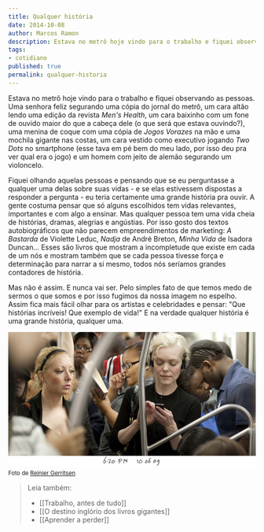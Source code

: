 ```yaml
---
title: Qualquer história
date: 2014-10-08
author: Marcos Ramon
description: Estava no metrô hoje vindo para o trabalho e fiquei observando as pessoas.
tags:
- cotidiano
published: true
permalink: qualquer-historia
---
```

Estava no metrô hoje vindo para o trabalho e fiquei observando as pessoas. Uma senhora feliz segurando uma cópia do jornal do metrô, um cara altão lendo uma edição da revista *Men's Health*, um cara baixinho com um fone de ouvido maior do que a cabeça dele (o que será que estava ouvindo?), uma menina de coque com uma cópia de *Jogos Vorazes* na mão e uma mochila gigante nas costas, um cara vestido como executivo jogando *Two Dots* no smartphone (esse tava em pé bem do meu lado, por isso deu pra ver qual era o jogo) e um homem com jeito de alemão segurando um violoncelo.

Fiquei olhando aquelas pessoas e pensando que se eu perguntasse a qualquer uma delas sobre suas vidas - e se elas estivessem dispostas a responder a pergunta - eu teria certamente uma grande história pra ouvir. A gente costuma pensar que só alguns escolhidos tem vidas relevantes, importantes e com algo a ensinar. Mas qualquer pessoa tem uma vida cheia de histórias, dramas, alegrias e angústias. Por isso gosto dos textos autobiográficos que não parecem empreendimentos de marketing: *A Bastarda* de Violette Leduc, *Nadja* de André Breton, *Minha Vida* de Isadora Duncan... Esses são livros que mostram a incompletude que existe em cada de um nós e mostram também que se cada pessoa tivesse força e determinação para narrar a si mesmo, todos nós seríamos grandes contadores de história.

Mas não é assim. E nunca vai ser. Pelo simples fato de que temos medo de sermos o que somos e por isso fugimos da nossa imagem no espelho. Assim fica mais fácil olhar para os artistas e celebridades e pensar: "Que histórias incríveis! Que exemplo de vida!" E na verdade qualquer história é uma grande história, qualquer uma.

<img src="/assets/img/arquivos/Pasted image 20250310152648.png"><small>Foto de <a href="http://www.reiniergerritsen.nl">Reinier Gerritsen</a></small>

> Leia também:
> - [[Trabalho, antes de tudo]]
> - [[O destino inglório dos livros gigantes]]
> - [[Aprender a perder]]
